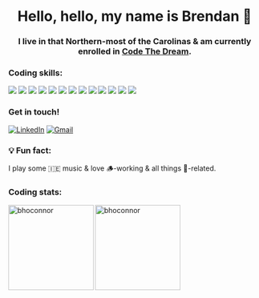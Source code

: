 <h1 align="center">Hello, hello, my name is Brendan 🫡</h1>
<h3 align="center">I live in that Northern-most of the Carolinas & am currently enrolled in <a href="https://codethedream.org/" target="_blank">Code The Dream</a>.</h3> 

<h3 align="left" >Coding skills:</h3>
<p align="left">
<a><img src="https://img.shields.io/badge/JavaScript-23cfcf?style=for-the-badge&logo=javascript&logoColor=f0db4f"/></a>
<a><img src="https://img.shields.io/badge/CSS3-23cfcf?style=for-the-badge&logo=css3&logoColor=1572B6"/></a>
<a><img src="https://img.shields.io/badge/GIT-23cfcf?style=for-the-badge&logo=git&logoColor=E44C30"/></a>
<a><img src="https://img.shields.io/badge/GitHub-23cfcf?style=for-the-badge&logo=github&logoColor=black"/></a>
<a><img src="https://img.shields.io/badge/HTML5-23cfcf?style=for-the-badge&logo=html5&logoColor=E34F26"/></a>
<a><img src="https://img.shields.io/badge/json-23cfcf?style=for-the-badge&logo=json&logoColor=5E5C5C"/></a>
<a><img src="https://img.shields.io/badge/Markdown-23cfcf?style=for-the-badge&logo=markdown&logoColor=black"/></a>
<a><img src="https://img.shields.io/badge/Node.js-23cfcf?style=for-the-badge&logo=nodedotjs&logoColor=339933"/></a>
<a><img src="https://img.shields.io/badge/npm-23cfcf?style=for-the-badge&logo=npm&logoColor=CB3837"/></a>
<a><img src="https://img.shields.io/badge/Postman-23cfcf?style=for-the-badge&logo=Postman&logoColor=FF6C37"/></a>
<a><img src="https://img.shields.io/badge/React-23cfcf?style=for-the-badge&logo=react&logoColor=black"/></a>
<a><img src="https://img.shields.io/badge/Visual_Studio_Code-23cfcf?style=for-the-badge&logo=visual%20studio%20code&logoColor=0078D4"/></a>
 <a><img src="https://img.shields.io/badge/SQLite-23cfcf?style=for-the-badge&logo=sqlite&logoColor=0078D4"/></a>

<h3 align="left">Get in touch!</h3>
<p align="left">
<a href="https://linkedin.com/in/https://www.linkedin.com/in/bhoconnor/" target="blank"><img alt="LinkedIn" src="https://img.shields.io/badge/LinkedIn-23cfcf?style=for-the-badge&logo=linkedin&logoColor=1572B6"/></a>
<a href="bhoconnor@gmail.com"><img alt="Gmail" src="https://img.shields.io/badge/Gmail-23cfcf?style=for-the-badge&logo=gmail&logoColor=D14836" /></a>
</p>

<h3 align="left" >💡 Fun fact:</h3>

<p> I play some 🇮🇪 music & love 🪵-working & all things 🍳-related.</p>

<h3 align="left" >Coding stats:</h3>

<img align="left" height="170px" src="https://github-readme-stats.vercel.app/api?username=bhoconnor&show_icons=true&theme=tokyonight"  alt="bhoconnor"/>
<img align="left" height="170px" src="https://github-readme-stats.vercel.app/api/top-langs/?username=bhoconnor&layout=compact&theme=tokyonight" alt="bhoconnor"/>

</br>


<!--
**bhoconnor/bhoconnor** is a ✨ _special_ ✨ repository because its `README.md` (this file) appears on your GitHub profile.

Here are some ideas to get you started:

- 🔭 I’m currently working on ...
- 🌱 I’m currently learning ...
- 👯 I’m looking to collaborate on ...
- 🤔 I’m looking for help with ...
- 💬 Ask me about ...
- 📫 How to reach me: ...
- 😄 Pronouns: ...
- ⚡ Fun fact: ...
-->

